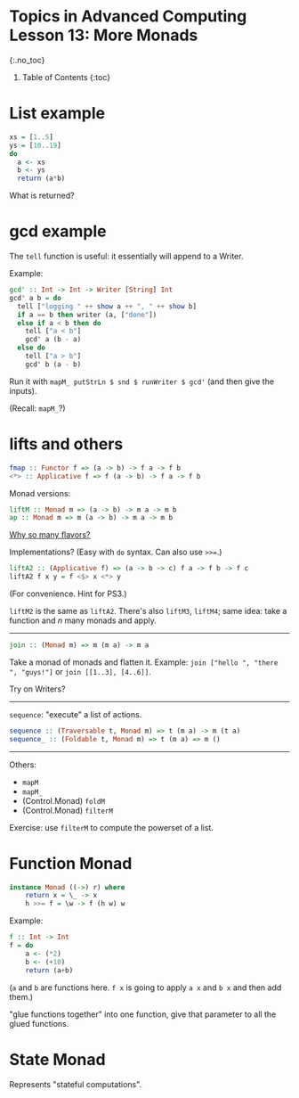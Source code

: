 # Topics in Advanced Computing Lesson 13: More Monads
{:.no_toc}

1. Table of Contents
{:toc}

# List example

```haskell
xs = [1..5]
ys = [10..19]
do
  a <- xs
  b <- ys
  return (a*b)
```

What is returned?

# gcd example

The `tell` function is useful: it essentially will append to a Writer.

Example:

```haskell
gcd' :: Int -> Int -> Writer [String] Int
gcd' a b = do
  tell ["logging " ++ show a ++ ", " ++ show b]
  if a == b then writer (a, ["done"])
  else if a < b then do
    tell ["a < b"]
    gcd' a (b - a)
  else do
    tell ["a > b"]
    gcd' b (a - b)
```

Run it with `mapM_ putStrLn $ snd $ runWriter $ gcd'` (and then give the inputs).

(Recall: `mapM_`?)

# lifts and others

```haskell
fmap :: Functor f => (a -> b) -> f a -> f b
<*> :: Applicative f => f (a -> b) -> f a -> f b
```

Monad versions:

```haskell
liftM :: Monad m => (a -> b) -> m a -> m b
ap :: Monad m => m (a -> b) -> m a -> m b
```

[Why so many flavors?](https://stackoverflow.com/questions/7463500/why-do-we-have-map-fmap-and-liftm)

Implementations? (Easy with `do` syntax. Can also use `>>=`.)

```haskell
liftA2 :: (Applicative f) => (a -> b -> c) f a -> f b -> f c
liftA2 f x y = f <$> x <*> y
```

(For convenience. Hint for PS3.)

`liftM2` is the same as `liftA2`. There's also `liftM3`, `liftM4`; same idea: take a function and $n$ many monads and apply.

---

```haskell
join :: (Monad m) => m (m a) -> m a
```

Take a monad of monads and flatten it. Example: `join ["hello ", "there ", "guys!"]` or `join [[1..3], [4..6]]`.

Try on Writers?

---

`sequence`: "execute" a list of actions.

```haskell
sequence :: (Traversable t, Monad m) => t (m a) -> m (t a)
sequence_ :: (Foldable t, Monad m) => t (m a) => m ()
```

---

Others:

* `mapM`
* `mapM_`
* (Control.Monad) `foldM`
* (Control.Monad) `filterM`

Exercise: use `filterM` to compute the powerset of a list.

# Function Monad

```haskell
instance Monad ((->) r) where
    return x = \_ -> x
    h >>= f = \w -> f (h w) w
```

Example:

```haskell
f :: Int -> Int
f = do
    a <- (*2)
    b <- (+10)
    return (a+b)
```

(`a` and `b` are functions here. `f x` is going to apply `a x` and `b x` and then add them.)

"glue functions together" into one function, give that parameter to all the glued functions.

# State Monad

Represents "stateful computations".